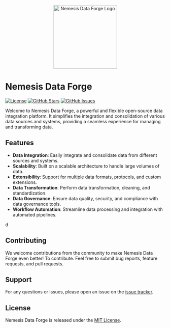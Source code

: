 <p align="center">
  <img src="[profile/svg_1684071580254.png](https://github.com/Nemesis-Data-Forge/.github/blob/main/profile/profile/svg_1684071580254.png)" alt="Nemesis Data Forge Logo" width="200" height="200">
</p>

# Nemesis Data Forge

[![License](https://img.shields.io/badge/License-MIT-blue.svg)](LICENSE)
[![GitHub Stars](https://img.shields.io/github/stars/your-username/Nemesis-Data-Forge.svg)](https://github.com/your-username/Nemesis-Data-Forge/stargazers)
[![GitHub Issues](https://img.shields.io/github/issues/your-username/Nemesis-Data-Forge.svg)](https://github.com/your-username/Nemesis-Data-Forge/issues)

Welcome to Nemesis Data Forge, a powerful and flexible open-source data integration platform. It simplifies the integration and consolidation of various data sources and systems, providing a seamless experience for managing and transforming data.

## Features

- **Data Integration**: Easily integrate and consolidate data from different sources and systems.
- **Scalability**: Built on a scalable architecture to handle large volumes of data.
- **Extensibility**: Support for multiple data formats, protocols, and custom extensions.
- **Data Transformation**: Perform data transformation, cleaning, and standardization.
- **Data Governance**: Ensure data quality, security, and compliance with data governance tools.
- **Workflow Automation**: Streamline data processing and integration with automated pipelines.

d
## Contributing

We welcome contributions from the community to make Nemesis Data Forge even better! To contribute. Feel free to submit bug reports, feature requests, and pull requests.

## Support

For any questions or issues, please open an issue on the [issue tracker](https://github.com/Nemesis-Data-Forge/issues).

## License

Nemesis Data Forge is released under the [MIT License](LICENSE).

